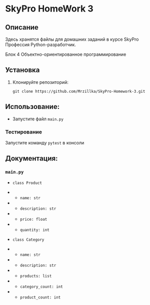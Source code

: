 # SkyPro HomeWork 3

## Описание

Здесь хранятся файлы для домашних заданий в курсе SkyPro Профессия Python-разработчик.

Блок 4 Объектно-ориентированное программирование

## Установка

1. Клонируйте репозиторий:
    ```
    git clone https://github.com/Mrzillka/SkyPro-Homework-3.git
    ```

## Использование:

- Запустите файл `main.py`

### Тестирование
Запустите команду `pytest` в консоли

## Документация:

### `main.py`

- `class Product`
- - `name: str`
- - `description: str`
- - `price: float`
- - `quantity: int`


- `class Category`
- - `name: str`
- - `description: str`
- - `products: list`
- - `category_count: int`
- - `product_count: int`

